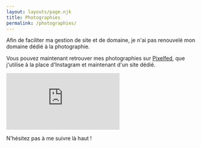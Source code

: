 ```yaml
---
layout: layouts/page.njk
title: Photographies
permalink: /photographies/
---
```

Afin de faciliter ma gestion de site et de domaine, je n'ai pas renouvelé mon domaine dédié à la photographie.

Vous pouvez maintenant retrouver mes photographies sur [Pixelfed](https://pixelfed.social/nbirckel/), que j'utilise à la place d'Instagram et maintenant d'un site dédié.

<iframe title="Pixelfed Profile Embed" src="https://pixelfed.social/nbirckel/embed" class="pixelfed__embed" style="max-width: 100%; border: 0px ;"  allowfullscreen="allowfullscreen"></iframe><script async defer src="https://pixelfed.social/embed.js"></script>


N﻿'hésitez pas à me suivre là haut !
